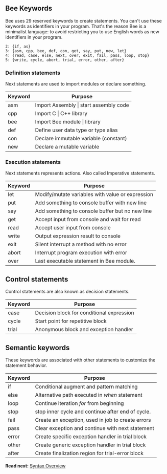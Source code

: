 ## Bee Keywords

Bee uses 29 reserved keywords to create statements. You can't use these keywords as identifiers in your program. That's the reason Bee is a minimalist language: to avoid restricting you to use English words as new identifiers in your program.

```
2: {if, as}  
3: {asm, cpp, bee, def, con, get, say, put, new, let}  
4: {read, case, else, next, over, exit, fail, pass, loop, stop} 
5: {write, cycle, abort, trial, error, other, after} 
```

### Definition statements

Next statements are used to import modules or declare something.

| Keyword  | Purpose
|----------|--------------------------------------------------
| asm      | Import Assembly \| start assembly code
| cpp      | Import C \| C++ library
| bee      | Import Bee module \| library
| def      | Define user data type or type alias
| con      | Declare immutable variable (constant)
| new      | Declare a mutable variable

### Execution statements

Next statements represents actions. Also called Imperative statements.

| Keyword  | Purpose
|----------|--------------------------------------------------
| let      | Modify/mutate variables with value or expression
| put      | Add something to console buffer with new line 
| say      | Add something to console buffer but no new line 
| get      | Accept input from console and wait for read
| read     | Accept user input from console 
| write    | Output expression result to console 
| exit     | Silent interrupt a method with no error 
| abort    | Interrupt program execution with error 
| over     | Last executable statement in Bee module.

## Control statements

Control statements are also known as decision statements.

| Keyword  | Purpose
|----------|--------------------------------------------------
| case     | Decision block for conditional expression 
| cycle    | Start point for repetitive block
| trial    | Anonymous block and exception handler


## Semantic keywords

These keywords are associated with other statements to customize the statement behavior.

| Keyword  | Purpose
|----------|--------------------------------------------------
| if       | Conditional augment and pattern matching
| else     | Alternative path executed in _when_ statement
| loop     | Continue iteration _for_ from beginning
| stop     | stop inner cycle and continue after end of cycle.
| fail     | Create an exception, used in job to create errors
| pass     | Clear exception and continue with next statement
| error    | Create specific exception handler in trial block
| other    | Create generic exception handler in trial block
| after    | Create finalization region for trial-error block

**Read next:** [Syntax Overview](overview.md)